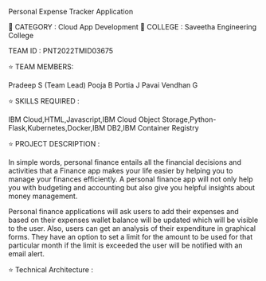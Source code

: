 Personal Expense Tracker Application

🔷 CATEGORY : Cloud App Development
🔷 COLLEGE : Saveetha Engineering College

TEAM ID : PNT2022TMID03675

⭐️ TEAM MEMBERS:

Pradeep S (Team Lead)
Pooja B
Portia J
Pavai Vendhan G

⭐️ SKILLS REQUIRED :

IBM Cloud,HTML,Javascript,IBM Cloud Object Storage,Python-Flask,Kubernetes,Docker,IBM DB2,IBM Container Registry

⭐️ PROJECT DESCRIPTION :

In simple words, personal finance entails all the financial decisions and activities that a Finance app makes your life easier by helping you to manage your finances efficiently. A personal finance app will not only help you with budgeting and accounting but also give you helpful insights about money management.

Personal finance applications will ask users to add their expenses and based on their expenses wallet balance will be updated which will be visible to the user. Also, users can get an analysis of their expenditure in graphical forms. They have an option to set a limit for the amount to be used for that particular month if the limit is exceeded the user will be notified with an email alert.

⭐️ Technical Architecture :

 
